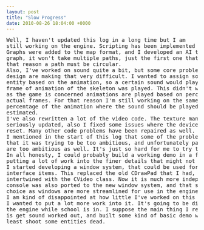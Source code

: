 ```yaml
---
layout: post
title: "Slow Progress"
date: 2010-08-26 18:04:00 +0000
---
```

<pre>Well, I haven't updated this log in a long time but I am
still working on the engine. Scripting has been implemented to some degree.
Graphs were added to the map format, and I developed an AI that will follow a
graph, it won't take multiple paths, just the first one that it finds. For
that reason a path must be circular.
Also, I've worked on sound quite a bit, but some core problems with the game
design are making that very difficult. I wanted to assign sounds to an
entity based on the animation, so a certain sound would play when a certain
frame of animation of the skeleton was played. This didn't work because as far
as the game is concerned animations are played based on percentages, not
actual frames. For that reason I'm still working on the same idea, but the
percentage of the animation where the sound should be played needs to be
estimated.
I've also rewritten a lot of the video code. The texture manager has been
seriously updated, also I fixed some issues where the device could not be
reset. Many other code problems have been repaired as well.
I mentioned in the start of this log that some of the problems with Legacy was
that it was trying to be too ambitious, and unfortunately parts of Emergence
are too ambitious as well. It's just so hard for me to try to be really basic.
In all honesty, I could probably build a working demo in a few months, but I'm
putting a lot of work into the finer details that might not be so important.
I started developing a window system, that could be used for menus and
interface items. This replaced the old CDrawPad that I had, which was way too
intertwined with the CVideo class. Now it is much more independent. The graphic
console was also ported to the new window system, and that seems to be a better
choice as windows are more streamlined for use in the engine, than an independent graphic object.
I am kind of disappointed at how little I've worked on this engine this summer.
I wanted to put a lot more work into it. It's going to be difficult to work on
the engine while school is in. I suppose the main thing I really need to do
is get sound worked out, and built some kind of basic demo where you can at
least shoot some entities dead.</pre>
